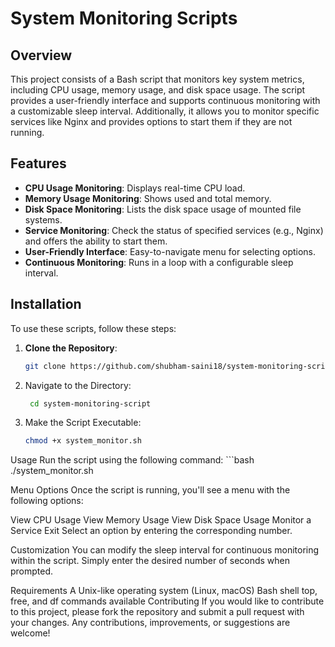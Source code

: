 # System Monitoring Scripts

## Overview
This project consists of a Bash script that monitors key system metrics, including CPU usage, memory usage, and disk space usage. The script provides a user-friendly interface and supports continuous monitoring with a customizable sleep interval. Additionally, it allows you to monitor specific services like Nginx and provides options to start them if they are not running.

## Features
- **CPU Usage Monitoring**: Displays real-time CPU load.
- **Memory Usage Monitoring**: Shows used and total memory.
- **Disk Space Monitoring**: Lists the disk space usage of mounted file systems.
- **Service Monitoring**: Check the status of specified services (e.g., Nginx) and offers the ability to start them.
- **User-Friendly Interface**: Easy-to-navigate menu for selecting options.
- **Continuous Monitoring**: Runs in a loop with a configurable sleep interval.

## Installation
To use these scripts, follow these steps:

1. **Clone the Repository**:
   ```bash
   git clone https://github.com/shubham-saini18/system-monitoring-script.git
2. Navigate to the Directory:
   ```bash
    cd system-monitoring-script
3. Make the Script Executable:
   ```bash
   chmod +x system_monitor.sh

   
Usage
Run the script using the following command:
    ```bash
   ./system_monitor.sh

Menu Options
Once the script is running, you'll see a menu with the following options:

View CPU Usage
View Memory Usage
View Disk Space Usage
Monitor a Service
Exit
Select an option by entering the corresponding number.

Customization
You can modify the sleep interval for continuous monitoring within the script. Simply enter the desired number of seconds when prompted.

Requirements
A Unix-like operating system (Linux, macOS)
Bash shell
top, free, and df commands available
Contributing
If you would like to contribute to this project, please fork the repository and submit a pull request with your changes. Any contributions, improvements, or suggestions are welcome!
